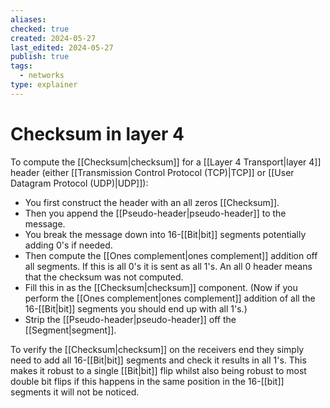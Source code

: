```yaml
---
aliases: 
checked: true
created: 2024-05-27
last_edited: 2024-05-27
publish: true
tags:
  - networks
type: explainer
---
```

# Checksum in layer 4

To compute the [[Checksum|checksum]] for a [[Layer 4 Transport|layer 4]] header (either [[Transmission Control Protocol (TCP)|TCP]] or [[User Datagram Protocol (UDP)|UDP]]): 
- You first construct the header with an all zeros [[Checksum]]. 
- Then you append the [[Pseudo-header|pseudo-header]] to the message. 
- You break the message down into 16-[[Bit|bit]] segments potentially adding 0's if needed.
- Then compute the [[Ones complement|ones complement]] addition off all segments. If this is all 0's it is sent as all 1's. An all 0 header means that the checksum was not computed.
- Fill this in as the [[Checksum|checksum]] component. (Now if you perform the [[Ones complement|ones complement]] addition of all the 16-[[Bit|bit]] segments you should end up with all 1's.)
- Strip the [[Pseudo-header|pseudo-header]] off the [[Segment|segment]].

To verify the [[Checksum|checksum]] on the receivers end they simply need to add all 16-[[Bit|bit]] segments and check it results in all 1's. This makes it robust to a single [[Bit|bit]] flip whilst also being robust to most double bit flips if this happens in the same position in the 16-[[bit]] segments it will not be noticed.
